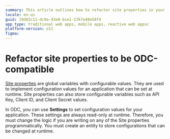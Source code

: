 ```yaml
---
summary: This article outlines how to refactor site properties in your O11 apps for compatibility with ODC.
locale: en-us
guid: 19d82c11-dc9a-43e8-bce1-1767e48e58fd
app_type: traditional web apps, mobile apps, reactive web appsc
platform-version: o11
figma: 
---
```


# Refactor site properties to be ODC-compatible

[Site properties](../../../building-apps/data/site.md) are global variables with configurable values. They are used to implement configuration values for an application that can be set at runtime. Site properties can also store configurable variables such as API Key, Client ID, and Client Secret values. 

In ODC, you can use **Settings** to set configuration values for your application. These settings are always read-only at runtime. Therefore, you must change the logic if you are writing on any of the Site properties programmatically. You must create an entity to store configurations that can be changed at runtime.
